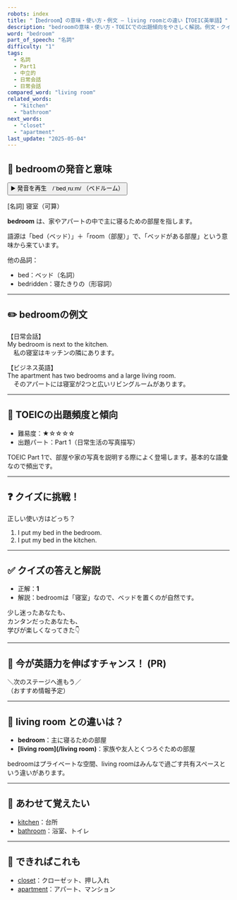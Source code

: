 ```yaml
---
robots: index
title: "【bedroom】の意味・使い方・例文 ― living roomとの違い【TOEIC英単語】"
description: "bedroomの意味・使い方・TOEICでの出題傾向をやさしく解説。例文・クイズ付きでliving roomとの違いもわかりやすく学べます。"
word: "bedroom"
part_of_speech: "名詞"
difficulty: "1"
tags:
  - 名詞
  - Part1
  - 中立的
  - 日常会話
  - 日常会話
compared_word: "living room"
related_words:
  - "kitchen"
  - "bathroom"
next_words:
  - "closet"
  - "apartment"
last_update: "2025-05-04"
---
```


## 🔰 bedroomの発音と意味

<button class="play-audio" onclick="playTTS('bedroom')">
  <span class="play-audio-main">
    ▶️ 発音を再生　/ˈbedˌruːm/
  </span>
  <span class="play-audio-sub">
    （ベドルーム）
  </span>
</button>

[名詞] 寝室（可算）

**bedroom** は、家やアパートの中で主に寝るための部屋を指します。

語源は「bed（ベッド）」＋「room（部屋）」で、「ベッドがある部屋」という意味から来ています。

他の品詞：  
- bed：ベッド（名詞）
- bedridden：寝たきりの（形容詞）

---

## ✏️ bedroomの例文

【日常会話】  
My bedroom is next to the kitchen.  
　私の寝室はキッチンの隣にあります。

【ビジネス英語】  
The apartment has two bedrooms and a large living room.  
　そのアパートには寝室が2つと広いリビングルームがあります。

---

## 🎯 TOEICの出題頻度と傾向

- 難易度：★☆☆☆☆
- 出題パート：Part 1（日常生活の写真描写）

TOEIC Part 1で、部屋や家の写真を説明する際によく登場します。基本的な語彙なので頻出です。

---

## ❓ クイズに挑戦！

正しい使い方はどっち？

1. I put my bed in the bedroom.  
2. I put my bed in the kitchen.

---

## ✅ クイズの答えと解説

- 正解：**1**
- 解説：bedroomは「寝室」なので、ベッドを置くのが自然です。

少し迷ったあなたも、  
カンタンだったあなたも、  
学びが楽しくなってきた👇️

---

## 🚀 今が英語力を伸ばすチャンス！ (PR)

<div class="info-center">
＼次のステージへ進もう／<br>  
（おすすめ情報予定）
</div>

---

## 🤔  living room との違いは？

- **bedroom**：主に寝るための部屋
- **[living room](/living room)**：家族や友人とくつろぐための部屋

bedroomはプライベートな空間、living roomはみんなで過ごす共有スペースという違いがあります。

---

## 🧩 あわせて覚えたい

- [kitchen](/word/kitchen)：台所
- [bathroom](/word/bathroom)：浴室、トイレ

---

## 📖 できればこれも

- [closet](/word/closet)：クローゼット、押し入れ
- [apartment](/word/apartment)：アパート、マンション

<!-- cvid: aid43_bid07 -->
